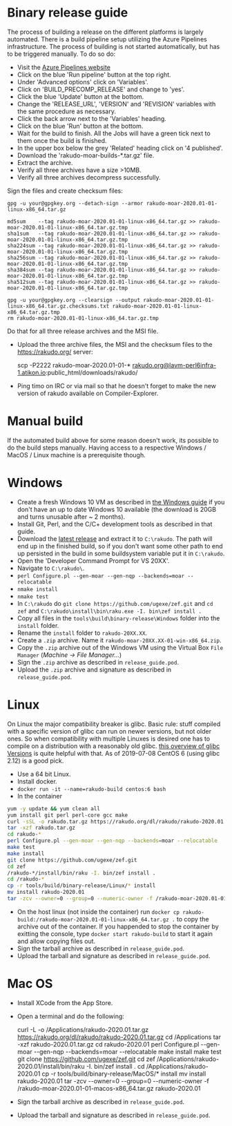 Binary release guide
====================

The process of building a release on the different platforms is largely automated. There is a build pipeline setup utilizing the Azure Pipelines infrastructure.
The process of building is not started automatically, but has to be triggered manually. To do so do:

- Visit the [Azure Pipelines website](https://dev.azure.com/rakudo/rakudo/_build?definitionId=1&_a=summary)
- Click on the blue 'Run pipeline' button at the top right.
- Under 'Advanced options' click on 'Variables'.
- Click on 'BUILD_PRECOMP_RELEASE' and change to 'yes'.
- Click the blue 'Update' button at the bottom.
- Change the 'RELEASE_URL', 'VERSION' and 'REVISION' variables with the same procedure as necessary.
- Click the back arrow next to the 'Variables' heading.
- Click on the blue 'Run' button at the bottom.
- Wait for the build to finish. All the Jobs will have a green tick next to them once the build is finished.
- In the upper box below the grey 'Related' heading click on '4 published'.
- Download the 'rakudo-moar-builds-*.tar.gz' file.
- Extract the archive.
- Verify all three archives have a size >10MB.
- Verify all three archives decompress successfully.

Sign the files and create checksum files:

    gpg -u your@gpgkey.org --detach-sign --armor rakudo-moar-2020.01-01-linux-x86_64.tar.gz

    md5sum    --tag rakudo-moar-2020.01-01-linux-x86_64.tar.gz >> rakudo-moar-2020.01-01-linux-x86_64.tar.gz.tmp
    sha1sum   --tag rakudo-moar-2020.01-01-linux-x86_64.tar.gz >> rakudo-moar-2020.01-01-linux-x86_64.tar.gz.tmp
    sha224sum --tag rakudo-moar-2020.01-01-linux-x86_64.tar.gz >> rakudo-moar-2020.01-01-linux-x86_64.tar.gz.tmp
    sha256sum --tag rakudo-moar-2020.01-01-linux-x86_64.tar.gz >> rakudo-moar-2020.01-01-linux-x86_64.tar.gz.tmp
    sha384sum --tag rakudo-moar-2020.01-01-linux-x86_64.tar.gz >> rakudo-moar-2020.01-01-linux-x86_64.tar.gz.tmp
    sha512sum --tag rakudo-moar-2020.01-01-linux-x86_64.tar.gz >> rakudo-moar-2020.01-01-linux-x86_64.tar.gz.tmp

    gpg -u your@gpgkey.org --clearsign --output rakudo-moar-2020.01-01-linux-x86_64.tar.gz.checksums.txt rakudo-moar-2020.01-01-linux-x86_64.tar.gz.tmp
    rm rakudo-moar-2020.01-01-linux-x86_64.tar.gz.tmp

Do that for all three release archives and the MSI file.

- Upload the three archive files, the MSI and the checksum files to the <https://rakudo.org/> server:

    scp -P2222 rakudo-moar-2020.01-01-* rakudo.org@lavm-perl6infra-1.atikon.io:public_html/downloads/rakudo/

- Ping timo on IRC or via mail so that he doesn't forget to make the new version of rakudo available on Compiler-Explorer.

Manual build
============

If the automated build above for some reason doesn't work, its possible to do the build steps manually. Having access to a respective Windows / MacOS / Linux machine is a prerequisite though.

Windows
=======

- Create a fresh Windows 10 VM as described in [the Windows guide](windows.md) if you don't have an up to date Windows 10 available (the download is 20GB and turns unusable after ~ 2 months).
- Install Git, Perl, and the C/C+ development tools as described in that guide.
- Download the [latest release](http://rakudo.org/files/rakudo) and extract it to `C:\rakudo`. The path will end up in the finished build, so if you don't want some other path to end up persisted in the build in some buildsystem variable put it in `C:\rakudo`.
- Open the 'Developer Command Prompt for VS 20XX'.
- Navigate to `C:\rakudo\`.
- `perl Configure.pl --gen-moar --gen-nqp --backends=moar --relocatable`
- `nmake install`
- `nmake test`
- In `C:\rakudo` do `git clone https://github.com/ugexe/zef.git` and `cd zef` and `C:\rakudo\install\bin\raku.exe -I. bin\zef install .`
- Copy all files in the `tools\build\binary-release\Windows` folder into the `install` folder.
- Rename the `install` folder to `rakudo-20XX.XX`.
- Create a `.zip` archive. Name it `rakudo-moar-20XX.XX-01-win-x86_64.zip`.
- Copy the `.zip` archive out of the Windows VM using the Virtual Box `File Manager` (*Machine -> File Manager...*)
- Sign the `.zip` archive as described in `release_guide.pod`.
- Upload the `.zip` archive and signature as described in `release_guide.pod`.


Linux
=====

On Linux the major compatibility breaker is glibc. Basic rule: stuff compiled with a specific version of glibc can run on newer versions, but not older ones. So when compatibility with multiple Linuxes is desired one has to compile on a distribution with a reasonably old glibc.
[this overview of glibc Versions](https://gist.github.com/wagenet/35adca1a032cec2999d47b6c40aa45b1) is quite helpful with that.
As of 2019-07-08 CentOS 6 (using glibc 2.12) is a good pick.

- Use a 64 bit Linux.
- Install docker.
- `docker run -it --name=rakudo-build centos:6 bash`
- In the container
```bash
yum -y update && yum clean all
yum install git perl perl-core gcc make
curl -sSL -o rakudo.tar.gz https://rakudo.org/dl/rakudo/rakudo-2020.01.tar.gz
tar -xzf rakudo.tar.gz
cd rakudo-*
perl Configure.pl --gen-moar --gen-nqp --backends=moar --relocatable
make test
make install
git clone https://github.com/ugexe/zef.git
cd zef
/rakudo-*/install/bin/raku -I. bin/zef install .
cd /rakudo-*
cp -r tools/build/binary-release/Linux/* install
mv install rakudo-2020.01
tar -zcv --owner=0 --group=0 --numeric-owner -f /rakudo-moar-2020.01-01-linux-x86_64.tar.gz rakudo-2020.01
```

- On the host linux (not inside the container) run `docker cp rakudo-build:/rakudo-moar-2020.01-01-linux-x86_64.tar.gz .` to copy the archive out of the container. If you happended to stop the container by exitting the console, type `docker start rakudo-build` to start it again and allow copying files out.
- Sign the tarball archive as described in `release_guide.pod`.
- Upload the tarball and signature as described in `release_guide.pod`.


Mac OS
======

- Install XCode from the App Store.
- Open a terminal and do the following:

    curl -L -o /Applications/rakudo-2020.01.tar.gz https://rakudo.org/dl/rakudo/rakudo-2020.01.tar.gz
    cd /Applications
    tar -xzf rakudo-2020.01.tar.gz
    cd rakudo-2020.01
    perl Configure.pl --gen-moar --gen-nqp --backends=moar --relocatable
    make install
    make test
    git clone https://github.com/ugexe/zef.git
    cd zef
    /Applications/rakudo-2020.01/install/bin/raku -I. bin/zef install .
    cd /Applications/rakudo-2020.01
    cp -r tools/build/binary-release/MacOS/* install
    mv install rakudo-2020.01
    tar -zcv --owner=0 --group=0 --numeric-owner -f /rakudo-moar-2020.01-01-macos-x86_64.tar.gz rakudo-2020.01

- Sign the tarball archive as described in `release_guide.pod`.
- Upload the tarball and signature as described in `release_guide.pod`.

